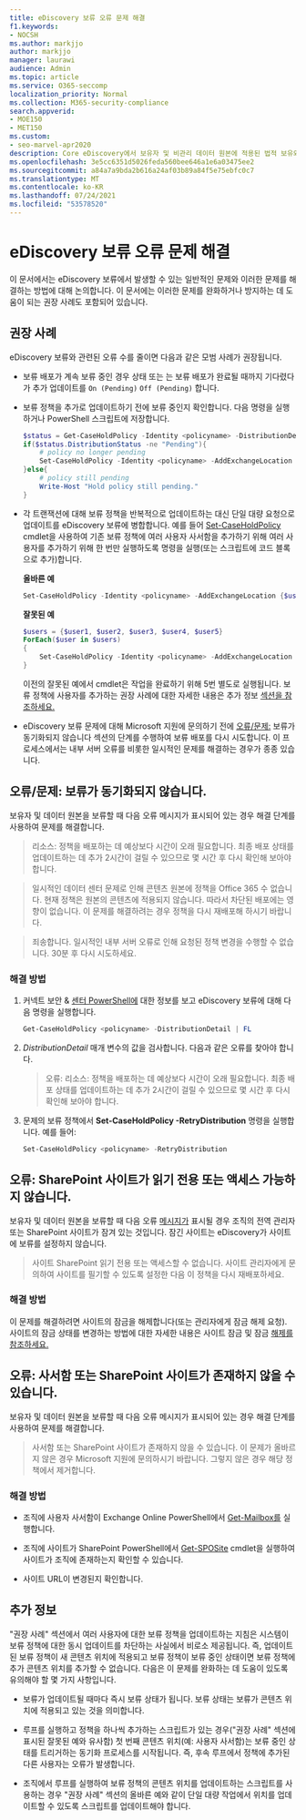```yaml
---
title: eDiscovery 보류 오류 문제 해결
f1.keywords:
- NOCSH
ms.author: markjjo
author: markjjo
manager: laurawi
audience: Admin
ms.topic: article
ms.service: O365-seccomp
localization_priority: Normal
ms.collection: M365-security-compliance
search.appverid:
- MOE150
- MET150
ms.custom:
- seo-marvel-apr2020
description: Core eDiscovery에서 보유자 및 비관리 데이터 원본에 적용된 법적 보유와 관련된 오류를 해결합니다.
ms.openlocfilehash: 3e5cc6351d5026feda560bee646a1e6a03475ee2
ms.sourcegitcommit: a84a7a9bda2b616a24af03b89a84f5e75ebfc0c7
ms.translationtype: MT
ms.contentlocale: ko-KR
ms.lasthandoff: 07/24/2021
ms.locfileid: "53578520"
---
```

# <a name="troubleshoot-ediscovery-hold-errors"></a>eDiscovery 보류 오류 문제 해결

이 문서에서는 eDiscovery 보류에서 발생할 수 있는 일반적인 문제와 이러한 문제를 해결하는 방법에 대해 논의합니다. 이 문서에는 이러한 문제를 완화하거나 방지하는 데 도움이 되는 권장 사례도 포함되어 있습니다.

## <a name="recommended-practices"></a>권장 사례

eDiscovery 보류와 관련된 오류 수를 줄이면 다음과 같은 모범 사례가 권장됩니다.

- 보류 배포가 계속 보류 중인 경우 상태 또는 는 보류 배포가 완료될 때까지 기다렸다가 추가 업데이트를 `On (Pending)` `Off (Pending)` 합니다.

- 보류 정책을 추가로 업데이트하기 전에 보류 중인지 확인합니다. 다음 명령을 실행하거나 PowerShell 스크립트에 저장합니다.

    ```powershell
    $status = Get-CaseHoldPolicy -Identity <policyname> -DistributionDetail
    if($status.DistributionStatus -ne "Pending"){
        # policy no longer pending
        Set-CaseHoldPolicy -Identity <policyname> -AddExchangeLocation $user1
    }else{
        # policy still pending
        Write-Host "Hold policy still pending."
    }
   ```

- 각 트랜잭션에 대해 보류 정책을 반복적으로 업데이트하는 대신 단일 대량 요청으로 업데이트를 eDiscovery 보류에 병합합니다. 예를 들어 [Set-CaseHoldPolicy](/powershell/module/exchange/set-caseholdpolicy) cmdlet을 사용하여 기존 보류 정책에 여러 사용자 사서함을 추가하기 위해 여러 사용자를 추가하기 위해 한 번만 실행하도록 명령을 실행(또는 스크립트에 코드 블록으로 추가)합니다.

  **올바른 예**

    ```powershell
    Set-CaseHoldPolicy -Identity <policyname> -AddExchangeLocation {$user1, $user2, $user3, $user4, $user5}
    ```

   **잘못된 예**

    ```powershell
    $users = {$user1, $user2, $user3, $user4, $user5}
    ForEach($user in $users)
    {
        Set-CaseHoldPolicy -Identity <policyname> -AddExchangeLocation $user
    }
    ```

   이전의 잘못된 예에서 cmdlet은 작업을 완료하기 위해 5번 별도로 실행됩니다. 보류 정책에 사용자를 추가하는 권장 사례에 대한 자세한 내용은 추가 정보 [섹션을 참조하세요.](#more-information)

- eDiscovery 보류 문제에 대해 Microsoft 지원에 문의하기 전에 [오류/문제:](#errorissue-holds-dont-sync) 보류가 동기화되지 않습니다 섹션의 단계를 수행하여 보류 배포를 다시 시도합니다. 이 프로세스에서는 내부 서버 오류를 비롯한 일시적인 문제를 해결하는 경우가 종종 있습니다.

## <a name="errorissue-holds-dont-sync"></a>오류/문제: 보류가 동기화되지 않습니다.

보유자 및 데이터 원본을 보류할 때 다음 오류 메시지가 표시되어 있는 경우 해결 단계를 사용하여 문제를 해결합니다.

> 리소스: 정책을 배포하는 데 예상보다 시간이 오래 필요합니다. 최종 배포 상태를 업데이트하는 데 추가 2시간이 걸릴 수 있으므로 몇 시간 후 다시 확인해 보아야 합니다.

> 일시적인 데이터 센터 문제로 인해 콘텐츠 원본에 정책을 Office 365 수 없습니다. 현재 정책은 원본의 콘텐츠에 적용되지 않습니다. 따라서 차단된 배포에는 영향이 없습니다. 이 문제를 해결하려는 경우 정책을 다시 재배포해 하시기 바랍니다.

> 죄송합니다. 일시적인 내부 서버 오류로 인해 요청된 정책 변경을 수행할 수 없습니다. 30분 후 다시 시도하세요.

### <a name="resolution"></a>해결 방법

1. 커넥트 보안 & [센터 PowerShell에](/powershell/exchange/connect-to-scc-powershell) 대한 정보를 보고 eDiscovery 보류에 대해 다음 명령을 실행합니다.

   ```powershell
   Get-CaseHoldPolicy <policyname> -DistributionDetail | FL
   ```

2. *DistributionDetail* 매개 변수의 값을 검사합니다. 다음과 같은 오류를 찾아야 합니다.

   > 오류: 리소스: 정책을 배포하는 데 예상보다 시간이 오래 필요합니다. 최종 배포 상태를 업데이트하는 데 추가 2시간이 걸릴 수 있으므로 몇 시간 후 다시 확인해 보아야 합니다.

3. 문제의 보류 정책에서 **Set-CaseHoldPolicy -RetryDistribution** 명령을 실행합니다. 예를 들어:

   ```powershell
   Set-CaseHoldPolicy <policyname> -RetryDistribution
   ```

## <a name="error-the-sharepoint-site-is-read-only-or-not-accessible"></a>오류: SharePoint 사이트가 읽기 전용 또는 액세스 가능하지 않습니다.

보유자 및 데이터 원본을 보류할 때 다음 오류 [메시지가](/sharepoint/sharepoint-admin-role) 표시될 경우 조직의 전역 관리자 또는 SharePoint 사이트가 잠겨 있는 것입니다. 잠긴 사이트는 eDiscovery가 사이트에 보류를 설정하지 않습니다.

> 사이트 SharePoint 읽기 전용 또는 액세스할 수 없습니다. 사이트 관리자에게 문의하여 사이트를 필기할 수 있도록 설정한 다음 이 정책을 다시 재배포하세요.

### <a name="resolution"></a>해결 방법

이 문제를 해결하려면 사이트의 잠금을 해제합니다(또는 관리자에게 잠금 해제 요청). 사이트의 잠금 상태를 변경하는 방법에 대한 자세한 내용은 사이트 잠금 및 잠금 [해제를 참조하세요.](/sharepoint/manage-lock-status)

## <a name="error-the-mailbox-or-sharepoint-site-may-not-exist"></a>오류: 사서함 또는 SharePoint 사이트가 존재하지 않을 수 있습니다.

보유자 및 데이터 원본을 보류할 때 다음 오류 메시지가 표시되어 있는 경우 해결 단계를 사용하여 문제를 해결합니다.

> 사서함 또는 SharePoint 사이트가 존재하지 않을 수 있습니다.  이 문제가 올바르지 않은 경우 Microsoft 지원에 문의하시기 바랍니다.  그렇지 않은 경우 해당 정책에서 제거합니다.

### <a name="resolution"></a>해결 방법

- 조직에 사용자 사서함이 Exchange Online PowerShell에서 [Get-Mailbox를](/powershell/module/exchange/get-mailbox) 실행합니다.

- 조직에 사이트가 SharePoint PowerShell에서 [Get-SPOSite](/powershell/module/sharepoint-online/get-sposite) cmdlet을 실행하여 사이트가 조직에 존재하는지 확인할 수 있습니다.

- 사이트 URL이 변경된지 확인합니다.

## <a name="more-information"></a>추가 정보

"권장 사례" 섹션에서 여러 사용자에 대한 보류 정책을 업데이트하는 지침은 시스템이 보류 정책에 대한 동시 업데이트를 차단하는 사실에서 비로소 제공됩니다. 즉, 업데이트된 보류 정책이 새 콘텐츠 위치에 적용되고 보류 정책이 보류 중인 상태이면 보류 정책에 추가 콘텐츠 위치를 추가할 수 없습니다. 다음은 이 문제를 완화하는 데 도움이 있도록 유의해야 할 몇 가지 사항입니다.
  
- 보류가 업데이트될 때마다 즉시 보류 상태가 됩니다. 보류 상태는 보류가 콘텐츠 위치에 적용되고 있는 것을 의미합니다.
  
- 루프를 실행하고 정책을 하나씩 추가하는 스크립트가 있는 경우("권장 사례" 섹션에 표시된 잘못된 예와 유사함) 첫 번째 콘텐츠 위치(예: 사용자 사서함)는 보류 중인 상태를 트리거하는 동기화 프로세스를 시작됩니다. 즉, 후속 루프에서 정책에 추가된 다른 사용자는 오류가 발생합니다.
  
- 조직에서 루프를 실행하여 보류 정책의 콘텐츠 위치를 업데이트하는 스크립트를 사용하는 경우 "권장 사례" 섹션의 올바른 예와 같이 단일 대량 작업에서 위치를 업데이트할 수 있도록 스크립트를 업데이트해야 합니다.
